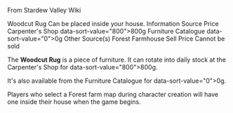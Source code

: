 From Stardew Valley Wiki

Woodcut Rug Can be placed inside your house. Information Source Price Carpenter's Shop data-sort-value="800"&gt;800g Furniture Catalogue data-sort-value="0"&gt;0g Other Source(s) Forest Farmhouse Sell Price Cannot be sold

The **Woodcut Rug** is a piece of furniture. It can rotate into daily stock at the Carpenter's Shop for data-sort-value="800"&gt;800g.

It's also available from the Furniture Catalogue for data-sort-value="0"&gt;0g.

Players who select a Forest farm map during character creation will have one inside their house when the game begins.